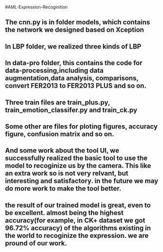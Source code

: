 #AML-Expression-Recoginition
## The cnn.py is in folder models, which contains the network we designed based on Xception
## In LBP folder, we realized three kinds of LBP
## In data-pro folder, this contains the code for data-processing,including data augmentation,data analysis, comparisons, convert FER2013 to FER2013 PLUS and so on.
## Three train files are train_plus.py, train_emotion_classifer.py and train_ck.py 
## Some other are files for ploting figures, accuracy figure, confusion matrix and so on. 
## And some work about the tool UI, we successfully realized the basic tool to use the model to recoginize us by the camera. This like an extra work so is not very relvant, but interesting and satisfactory. in the future we may do more work to make the tool better.
## the result of our trained model is great, even to be excellent. almost being the highest accuracy(for example, in CK+ dataset we got 96.72% accuracy) of the algorithms existing in the world to recoginize the expression. we are pround of our work. 
